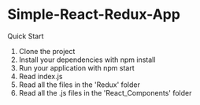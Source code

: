 # Simple-React-Redux-App

Quick Start
1. Clone the project
2. Install your dependencies with npm install
3. Run your application with npm start
4. Read index.js
5. Read all the files in the 'Redux' folder
6. Read all the .js files in the 'React_Components' folder
